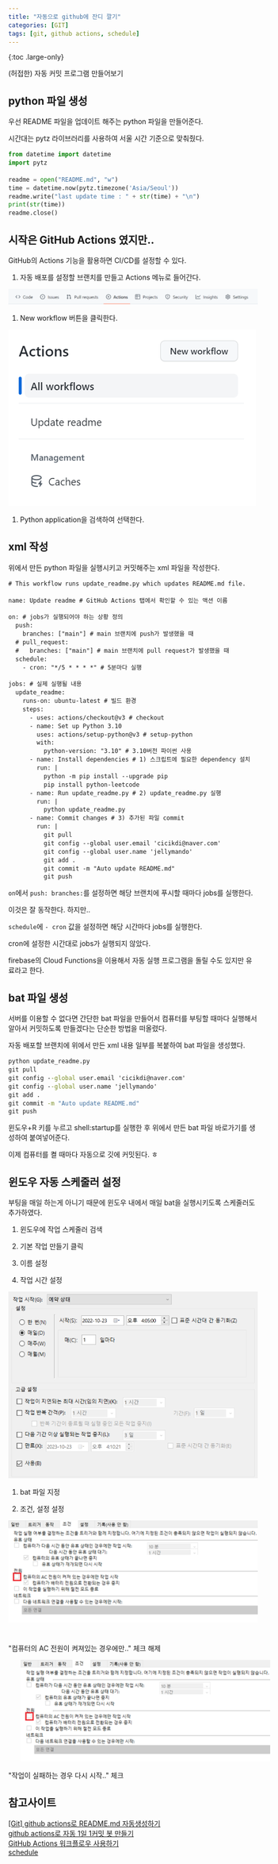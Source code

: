 ```yaml
---
title: "자동으로 github에 잔디 깔기"
categories: [GIT]
tags: [git, github actions, schedule]
---
```


{:toc .large-only}

(허접한) 자동 커밋 프로그램 만들어보기

## python 파일 생성

우선 README 파일을 업데이트 해주는 python 파일을 만들어준다.

시간대는 pytz 라이브러리를 사용하여 서울 시간 기준으로 맞춰줬다.

```py
from datetime import datetime
import pytz

readme = open("README.md", "w")
time = datetime.now(pytz.timezone('Asia/Seoul'))
readme.write("last update time : " + str(time) + "\n")
print(str(time))
readme.close()
```

## 시작은 GitHub Actions 였지만..

GitHub의 Actions 기능을 활용하면 CI/CD를 설정할 수 있다.

1. 자동 배포를 설정할 브랜치를 만들고 Actions 메뉴로 들어간다.

<img src="/assets/img/blog/2022-10-23-github-actions_01.png">

1. New workflow 버튼을 클릭한다.

<img src="/assets/img/blog/2022-10-23-github-actions_02.png">

1. Python application을 검색하여 선택한다.

## xml 작성

위에서 만든 python 파일을 실행시키고 커밋해주는 xml 파일을 작성한다.

```xml
# This workflow runs update_readme.py which updates README.md file.

name: Update readme # GitHub Actions 탭에서 확인할 수 있는 액션 이름

on: # jobs가 실행되어야 하는 상황 정의
  push:
    branches: ["main"] # main 브랜치에 push가 발생했을 때
  # pull_request:
  #   branches: ["main"] # main 브랜치에 pull request가 발생했을 때
  schedule:
    - cron: "*/5 * * * *" # 5분마다 실행

jobs: # 실제 실행될 내용
  update_readme:
    runs-on: ubuntu-latest # 빌드 환경
    steps:
      - uses: actions/checkout@v3 # checkout
      - name: Set up Python 3.10
        uses: actions/setup-python@v3 # setup-python
        with:
          python-version: "3.10" # 3.10버전 파이썬 사용
      - name: Install dependencies # 1) 스크립트에 필요한 dependency 설치
        run: |
          python -m pip install --upgrade pip
          pip install python-leetcode
      - name: Run update_readme.py # 2) update_readme.py 실행
        run: |
          python update_readme.py
      - name: Commit changes # 3) 추가된 파일 commit
        run: |
          git pull
          git config --global user.email 'cicikdi@naver.com'
          git config --global user.name 'jellymando'
          git add .
          git commit -m "Auto update README.md"
          git push
```

`on`에서 `push: branches:`를 설정하면 해당 브랜치에 푸시할 때마다 jobs를 실행한다.

이것은 잘 동작한다. 하지만..

`schedule`에 `- cron` 값을 설정하면 해당 시간마다 jobs를 실행한다.

cron에 설정한 시간대로 jobs가 실행되지 않았다.

firebase의 Cloud Functions을 이용해서 자동 실행 프로그램을 돌릴 수도 있지만 유료라고 한다.

## bat 파일 생성

서버를 이용할 수 없다면 간단한 bat 파일을 만들어서 컴퓨터를 부팅할 때마다 실행해서 알아서 커밋하도록 만들겠다는 단순한 방법을 떠올렸다.

자동 배포할 브랜치에 위에서 만든 xml 내용 일부를 복붙하여 bat 파일을 생성했다.

```bat
python update_readme.py
git pull
git config --global user.email 'cicikdi@naver.com'
git config --global user.name 'jellymando'
git add .
git commit -m "Auto update README.md"
git push
```

윈도우+R 키를 누르고 shell:startup를 실행한 후 위에서 만든 bat 파일 바로가기를 생성하여 붙여넣어준다.

이제 컴퓨터를 켤 때마다 자동으로 깃에 커밋된다. ㅎ

## 윈도우 자동 스케줄러 설정

부팅을 매일 하는게 아니기 때문에 윈도우 내에서 매일 bat을 실행시키도록 스케줄러도 추가하였다.

1. 윈도우에 작업 스케줄러 검색

1. 기본 작업 만들기 클릭

1. 이름 설정

1. 작업 시간 설정

<img src="/assets/img/blog/2022-10-23-github-actions_03.png">

1. bat 파일 지정

1. 조건, 설정 설정

<img src="/assets/img/blog/2022-10-23-github-actions_04.png" style="margin-bottom: 25px;">

"컴퓨터의 AC 전원이 켜져있는 경우에만.." 체크 해제

<img src="/assets/img/blog/2022-10-23-github-actions_04.png" style="margin: 0 25px;">

"작업이 실패하는 경우 다시 시작.." 체크

## 참고사이트

[[Git] github actions로 README.md 자동생성하기](https://holika.tistory.com/entry/Git-github-actions%EB%A1%9C-READMEmd-%EC%9E%90%EB%8F%99%EC%83%9D%EC%84%B1%ED%95%98%EA%B8%B0)<br/>
[github actions로 자동 1일 1커밋 봇 만들기](https://this-programmer.tistory.com/490)<br/>
[GitHub Actions 워크플로우 사용하기](https://blog.outsider.ne.kr/1510)<br/>
[schedule](https://docs.github.com/en/actions/using-workflows/events-that-trigger-workflows#schedule)
